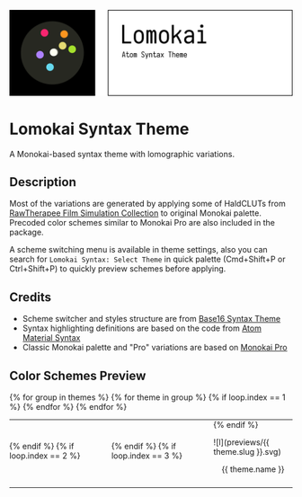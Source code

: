![Lomokai Syntax Theme](logo.svg)

# Lomokai Syntax Theme

A Monokai-based syntax theme with lomographic variations.

## Description

Most of the variations are generated by applying some of HaldCLUTs from [RawTherapee Film Simulation Collection](https://rawpedia.rawtherapee.com/Film_Simulation#RawTherapee_Film_Simulation_Collection) to original Monokai palette. Precoded color schemes similar to Monokai Pro are also included in the package.

A scheme switching menu is available in theme settings, also you can search for `Lomokai Syntax: Select Theme` in quick palette (Cmd+Shift+P or Ctrl+Shift+P) to quickly preview schemes before applying.

## Credits
* Scheme switcher and styles structure are from [Base16 Syntax Theme](https://github.com/Alchiadus/base16-syntax)
* Syntax highlighting definitions are based on the code from [Atom Material Syntax](https://github.com/atom-material/atom-material-syntax)
* Classic Monokai palette and "Pro" variations are based on [Monokai Pro](https://www.monokai.pro)

## Color Schemes Preview

<table>
  <tbody>
  {% for group in themes %}
  <tr>
    {% for theme in group %}
      {% if loop.index == 1 %}<td style='padding: 0 0 10px; border: none;'>{% endif %}
      {% if loop.index == 2 %}<td style='padding: 0 40px 10px; border: none;'>{% endif %}
      {% if loop.index == 3 %}<td style='padding: 0 0 10px; border: none;'>{% endif %}
          <p>![l](previews/{{ theme.slug }}.svg)</p>
          <p style='text-align: center;'>{{ theme.name }}</p>
        </td>
    {% endfor %}
  </tr>
  {% endfor %}
  </tbody>
</table>
